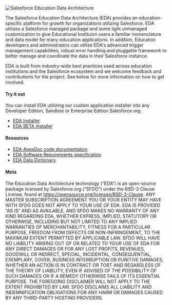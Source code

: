 ![Salesforce Education Data Architecture](https://cloud.githubusercontent.com/assets/1894238/13441500/13d366ec-dfbd-11e5-9df6-d9dee50ce87d.jpg "Salesforce Education Data Architecture")

The Salesforce Education Data Architecture (EDA) provides an education-specific platform for growth for organizations utilizing Salesforce.  EDA utilizes a Salesforce managed package and some light unmanaged customization to give Educational Instituion users a familiar nomenclature and data model for many education applications.  In addition, Education developers and administrators can utilize EDA's advanced trigger management capabilities, robust error handling and pluggable framework to better manage and coordinate the data in their Salesforce instance.

EDA is built from industry-wide best practices used across education institutions and the Salesforce ecosystem and we welcome feedback and contributions for the project. See below for more information on how to get involved.

#### Try it out

You can install EDA utilizing our custom application installer into any Developer Edition, Sandbox or Enterprise Edition Salesforce org.

* <a href="https://mrbelvedere.salesforcefoundation.org/mpinstaller/hed" target="_blank">EDA Installer</a>
* <a href="https://mrbelvedere.salesforcefoundation.org/mpinstaller/hed/beta" target="_blank">EDA BETA Installer</a>

#### Resources

* <a href="http://developer.salesforce.org/HEDAP/ApexDocumentation/" target="_blank">EDA ApexDoc code documentation</a>
* <a href="https://powerofus.force.com/articles/Resource/Higher-Education-Data-Architecture-HEDA-Software-Requirements-Specification" target="_blank">EDA Software Requirements specification</a>
* <a href="https://salesforce.quip.com/cAJzAnydf6gp" target="_blank">EDA Data Dictionary</a>

#### Meta

The Education Data Architecture technology (“EDA”) is an open-source package licensed by Salesforce.org (“SFDO”) under the BSD-3 Clause License, found at https://opensource.org/licenses/BSD-3-Clause. ANY MASTER SUBSCRIPTION AGREEMENT YOU OR YOUR ENTITY MAY HAVE WITH SFDO DOES NOT APPLY TO YOUR USE OF EDA. EDA IS PROVIDED “AS IS” AND AS AVAILABLE, AND SFDO MAKES NO WARRANTY OF ANY KIND REGARDING EDA, WHETHER EXPRESS, IMPLIED, STATUTORY OR OTHERWISE, INCLUDING BUT NOT LIMITED TO ANY IMPLIED WARRANTIES OF MERCHANTABILITY, FITNESS FOR A PARTICULAR PURPOSE, FREEDOM FROM DEFECTS OR NON-INFRINGEMENT, TO THE MAXIMUM EXTENT PERMITTED BY APPLICABLE LAW.
SFDO WILL HAVE NO LIABILITY ARISING OUT OF OR RELATED TO YOUR USE OF EDA FOR ANY DIRECT DAMAGES OR FOR ANY LOST PROFITS, REVENUES, GOODWILL OR INDIRECT, SPECIAL, INCIDENTAL, CONSEQUENTIAL, EXEMPLARY, COVER, BUSINESS INTERRUPTION OR PUNITIVE DAMAGES, WHETHER AN ACTION IS IN CONTRACT OR TORT AND REGARDLESS OF THE THEORY OF LIABILITY, EVEN IF ADVISED OF THE POSSIBILITY OF SUCH DAMAGES OR IF A REMEDY OTHERWISE FAILS OF ITS ESSENTIAL PURPOSE. THE FOREGOING DISCLAIMER WILL NOT APPLY TO THE EXTENT PROHIBITED BY LAW. SFDO DISCLAIMS ALL LIABILITY AND INDEMNIFICATION OBLIGATIONS FOR ANY HARM OR DAMAGES CAUSED BY ANY THIRD-PARTY HOSTING PROVIDERS.
